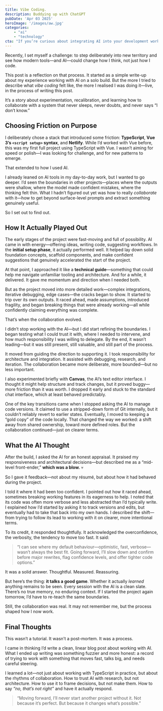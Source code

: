 ```yaml
---
title: Vibe Coding. 
description: Buddying up with ChatGPT
pubDate: 'Apr 03 2025'
heroImage: '/images/aw.jpg'
categories: 
    - "ai"
    - "technology"
cta: "If you’re curious about integrating AI into your development workflows—or want to explore what vibe coding could look like for your team—I offer consultancy for individuals and organisations. Whether you’re experimenting with AI pair programming, looking to accelerate prototyping, or need help shaping a sustainable human–machine workflow, I can help you get there faster (and with fewer pitfalls)."
---
```

Recently, I set myself a challenge: to step deliberately into new territory and see how modern tools—and AI—could change how I think, not just how I code.

This post is a reflection on that process. It started as a simple write-up about my experience working with AI on a solo build. But the more I tried to describe what *vibe coding* felt like, the more I realised I was doing it—live, in the process of writing this post.

It’s a story about experimentation, recalibration, and learning how to collaborate with a system that never sleeps, never doubts, and never says “I don’t know.”

## Choosing Friction on Purpose

I deliberately chose a stack that introduced some friction: **TypeScript**, **Vue 3’s `<script setup>` syntax**, and **Netlify**. While I’d worked with Vue before, this was my first full project using TypeScript with Vue. I wasn’t aiming for speed or polish—I was looking for challenge, and for new patterns to emerge.

That extended to how I used AI.

I already leaned on AI tools in my day-to-day work, but I wanted to go deeper. I’d seen the boundaries in other projects—places where the outputs were shallow, where the model made confident mistakes, where the thinking felt thin. What I hadn’t figured out yet was how to really *collaborate* with it—how to get beyond surface-level prompts and extract something genuinely useful.

So I set out to find out.

## How It Actually Played Out

The early stages of the project were fast-moving and full of possibility. AI came in with energy—offering ideas, writing code, suggesting workflows. In the **initial setup phase**, it actually performed well. It helped lay down solid foundation concepts, scaffold components, and make confident suggestions that genuinely accelerated the start of the project.

At that point, I approached it like a **technical guide**—something that could help me navigate unfamiliar tooling and architecture. And for a while, it delivered. It gave me momentum and direction when I needed both.

But as the project moved into more detailed work—complex integrations, iterative debugging, edge cases—the cracks began to show. It started to trip over its own outputs. It raced ahead, made assumptions, introduced fragility, and began breaking things that were already working—all while confidently claiming everything was complete.

That’s when the collaboration evolved.

I didn’t stop working with the AI—but I did start refining the boundaries. I began testing what I could trust it with, where I needed to intervene, and how much responsibility I was willing to delegate. By the end, it wasn’t leading—but it was still present, still valuable, and still part of the process.

It moved from guiding the direction to supporting it. I took responsibility for architecture and integration. It assisted with debugging, research, and iteration. The collaboration became more deliberate, more bounded—but no less important.

I also experimented briefly with **Canvas**, the AI’s text editor interface. I thought it might help structure and track changes, but it proved buggy—more friction than it was worth. I dropped it early and stuck to the standard chat interface, which at least behaved predictably.

One of the key transitions came when I stopped asking the AI to manage code versions. It claimed to use a stripped-down form of Git internally, but it couldn’t reliably revert to earlier states. Eventually, I moved to keeping a “gold copy” of the code locally. That changed the way we worked: a shift away from shared ownership, toward more defined roles. But the collaboration continued—just on clearer terms.

## What the AI Thought

After the build, I asked the AI for an honest appraisal. It praised my responsiveness and architectural decisions—but described me as a “mid-level front-ender,” **which was a blow.** 💀

So I gave it feedback—not about my résumé, but about how it had behaved during the project.

I told it where it had been too confident. I pointed out how it raced ahead, sometimes breaking working features in its eagerness to help. I noted that its code was often more verbose and less abstracted than I’d typically write. I explained how I’d started by asking it to track versions and edits, but eventually had to take that back into my own hands. I described the shift—from trying to follow its lead to working with it on clearer, more intentional terms.

To its credit, it responded thoughtfully. It acknowledged the overconfidence, the verbosity, the tendency to move too fast. It said:

> “I can see where my default behaviour—optimistic, fast, verbose—wasn’t always the best fit. Going forward, I’ll slow down and confirm before major rewrites, flag confidence levels, and offer tighter code options.”

It was a solid answer. Thoughtful. Measured. Reassuring.

But here’s the thing: **it talks a good game**. Whether it actually *learned* anything remains to be seen. Every session with the AI is a clean slate. There’s no true memory, no enduring context. If I started the project again tomorrow, I’d have to re-teach the same boundaries.

Still, the collaboration was real. It may not remember me, but the process shaped how I now work.

## Final Thoughts

This wasn’t a tutorial. It wasn’t a post-mortem. It was a process.

I came in thinking I’d write a clean, linear blog post about working with AI. What I ended up writing was something fuzzier and more honest: a record of trying to work *with* something that moves fast, talks big, and needs careful steering.

I learned a lot—not just about working with TypeScript in practice, but about the rhythms of collaboration. How to trust AI with research, but not architecture. How to use it to frame decisions, but not make them. How to say *“no, that’s not right”* and have it actually respond.

> “Moving forward, I’ll never start another project without it.
> Not because it’s perfect. But because it changes what’s possible.”